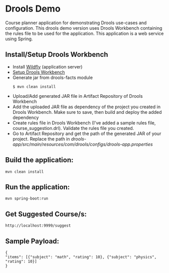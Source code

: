 Drools Demo
===

Course planner application for demonstrating Drools use-cases and configuration.
This drools demo version uses Drools Workbench containing the rules file to be used for the application.
This application is a web service using Spring.

## Install/Setup Drools Workbench
- Install [Wildfly](https://docs.jboss.org/author/display/WFLY8/Getting+Started+Guide) (application server)
- [Setup Drools Workbench](https://docs.jboss.org/drools/release/6.0.0.Final/drools-docs/html/wb.Workbench.html)
- Generate jar from drools-facts module
    ```
    $ mvn clean install
    ```
- Upload/Add generated JAR file in Artifact Repository of Drools Workbench
- Add the uploaded JAR file as dependency of the project you created in Drools Workbench. Make sure to save, then build and deploy the added dependency
- Create rules file in Drools Workbench (I've added a sample rules file, course_suggestion.drl). Validate the rules file you created.
- Go to Artifact Repository and get the path of the generated JAR of your project. Replace the path in *drools-app/src/main/resources/com/drools/configs/drools-app.properties*

## Build the application:

    mvn clean install

## Run the application:

    mvn spring-boot:run

## Get Suggested Course/s:

    http://localhost:9999/suggest

## Sample Payload:
    {
    "items": [{"subject": "math", "rating": 10}, {"subject": "physics", "rating": 10}]
    }
